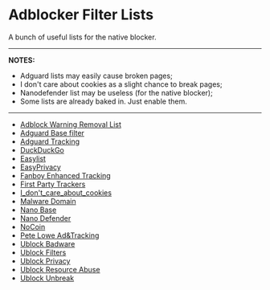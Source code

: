 # Adblocker Filter Lists
A bunch of useful lists for the native blocker.
***
**NOTES:** 
* Adguard lists may easily cause broken pages; 
* I don't care about cookies as a slight chance to break pages;
* Nanodefender list may be useless (for the native blocker);
* Some lists are already baked in. Just enable them.
***

* [Adblock Warning Removal List](https://easylist-downloads.adblockplus.org/antiadblockfilters.txt)
* [Adguard Base filter](https://filters.adtidy.org/extension/ublock/filters/2_without_easylist.txt)
* [Adguard Tracking](https://filters.adtidy.org/extension/ublock/filters/3.txt)
* [DuckDuckGo](https://downloads.vivaldi.com/ddg/tds-v2-current.json)
* [Easylist](https://downloads.vivaldi.com/easylist/easylist-current.txt)
* [EasyPrivacy](https://downloads.vivaldi.com/easylist/easyprivacy-current.txt)
* [Fanboy Enhanced Tracking](https://www.fanboy.co.nz/enhancedstats.txt)
* [First Party Trackers](https://hostfiles.frogeye.fr/firstparty-trackers.txt)
* [I\_don't\_care\_about\_cookies](https://www.i-dont-care-about-cookies.eu/abp/)
* [Malware Domain](https://easylist-downloads.adblockplus.org/malwaredomains_full.txt)
* [Nano Base](https://github.com/NanoAdblocker/NanoFilters/blob/master/NanoFilters/NanoBase.txt)
* [Nano Defender](https://raw.githubusercontent.com/NanoAdblocker/NanoFilters/master/NanoMirror/NanoDefender.txt)
* [NoCoin](https://raw.githubusercontent.com/hoshsadiq/adblock-nocoin-list/master/nocoin.txt)
* [Pete Lowe Ad&Tracking](https://pgl.yoyo.org/adservers/serverlist.php?hostformat=adblockplus)
* [Ublock Badware](https://github.com/uBlockOrigin/uAssets/blob/master/filters/badware.txt)
* [Ublock Filters](https://raw.githubusercontent.com/uBlockOrigin/uAssets/master/filters/filters.txt)
* [Ublock Privacy](https://github.com/uBlockOrigin/uAssets/blob/master/filters/privacy.txt)
* [Ublock Resource Abuse](https://github.com/uBlockOrigin/uAssets/blob/master/filters/resource-abuse.txt)
* [Ublock Unbreak](https://raw.githubusercontent.com/uBlockOrigin/uAssets/master/filters/unbreak.txt)

